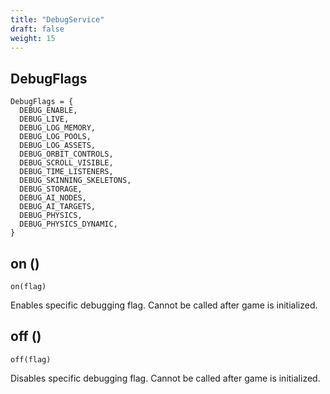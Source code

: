 ```yaml
---
title: "DebugService"
draft: false
weight: 15
---
```


## DebugFlags

```
DebugFlags = {
  DEBUG_ENABLE,
  DEBUG_LIVE,
  DEBUG_LOG_MEMORY,
  DEBUG_LOG_POOLS,
  DEBUG_LOG_ASSETS,
  DEBUG_ORBIT_CONTROLS,
  DEBUG_SCROLL_VISIBLE,
  DEBUG_TIME_LISTENERS,
  DEBUG_SKINNING_SKELETONS,
  DEBUG_STORAGE,
  DEBUG_AI_NODES,
  DEBUG_AI_TARGETS,
  DEBUG_PHYSICS,
  DEBUG_PHYSICS_DYNAMIC,
}
```

## on ()

`on(flag)`

Enables specific debugging flag. Cannot be called after game is initialized.

## off ()

`off(flag)`

Disables specific debugging flag. Cannot be called after game is initialized.
